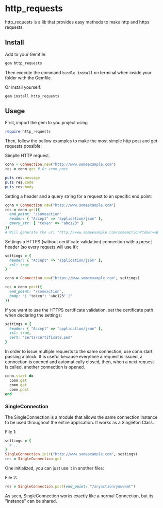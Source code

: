 # http_requests

http_requests is a lib that provides easy methods to make http and https requests.

## Install

Add to your Gemfile:

```ruby
gem http_requests
```

Then execute the command `bundle install` on terminal when inside your folder with the Gemfile.

Or install yourself:

`gem install http_requests`

## Usage

First, import the gem to you project using

```ruby
require http_requests
```

Then, follow the bellow examples to make the most simple http post and get requests possible:

Simplle HTTP request.

```ruby
conn = Connection.new("http://www.someexample.com")
res = conn.get # Or conn.post

puts res.message
puts res.code
puts res.body
```

Setting a header and a query string for a request to an specific end point:

```ruby
conn = Connection.new("http://www.someexample.com")
res = conn.get({
  end_point: "/someaction"
  header: { "Accept" => "application/json" },
  query_str: { "token" => "abc123" }
})
# Will generate the uri "http://www.someexample.com/someaction?token=abc123"
```

Settings a HTTPS (without certificate validation) connection with a preset header (so every requets will use it):

```ruby
settings = {
  header: { "Accept" => "application/json" },
  ssl: true
}

conn = Connection.new("https://www.someexample.com", settings)

res = conn.post({
  end_point: "/someaction",
  body: "{ "token": "abc123" }"
})

```

If you want to use the HTTPS certificate validation, set the certificate path when declaring the settings:

```ruby
settings = {
  header: { "Accept" => "application/json" },
  ssl: true,
  cert: "certs/certificate.pem"
}
```

In order to issue multiple requests to the same connection, use conn.start passing a block. It is useful because everytime a
request is issued, a connection is opened and automatically closed, then, when a next request is called, another connection
is opened.

```ruby
conn.start do
  conn.get
  conn.get
  conn.post
end
```

### SingleConnection

The SingleConnection is a module that allows the same connection instance to be used throughout the entire application.
It works as a Singleton Class.

File 1:
```ruby
settings = {
  # ...
}
SingleConnection.init("http://www.someexample.com", settings)
res = SingleConnection.get
```

One initialized, you can just use it in another files:

File 2:
```ruby
res = SingleConnection.post(end_point: "/anyaction/youwant")
```

As seen, SingleConnection works exactly like a normal Connection, but its "instance" can be shared.